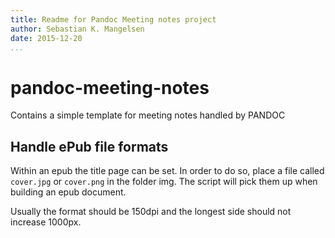 ```yaml
---
title: Readme for Pandoc Meeting notes project
author: Sebastian K. Mangelsen
date: 2015-12-20
...
```


# pandoc-meeting-notes
Contains a simple template for meeting notes handled by PANDOC

## Handle ePub file formats
Within an epub the title page can be set. In order to do so, place a file called
`cover.jpg` or `cover.png` in the folder img. The script will pick them up when
building an epub document.

Usually the format should be 150dpi and the longest side should not increase 
1000px.
